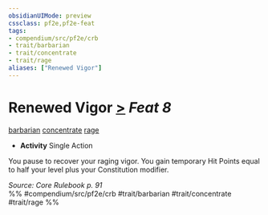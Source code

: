 ```yaml
---
obsidianUIMode: preview
cssclass: pf2e,pf2e-feat
tags:
- compendium/src/pf2e/crb
- trait/barbarian
- trait/concentrate
- trait/rage
aliases: ["Renewed Vigor"]
---
```

# Renewed Vigor  [>](../../rules/core-rulebook/chapter-9-playing-the-game.md#Actions "Single Action") *Feat 8*  
[barbarian](../../rules/traits/barbarian.md)  [concentrate](../../rules/traits/concentrate.md)  [rage](../../rules/traits/rage.md)  

- **Activity** Single Action

You pause to recover your raging vigor. You gain temporary Hit Points equal to half your level plus your Constitution modifier.

*Source: Core Rulebook p. 91*  
%% #compendium/src/pf2e/crb #trait/barbarian #trait/concentrate #trait/rage %%
